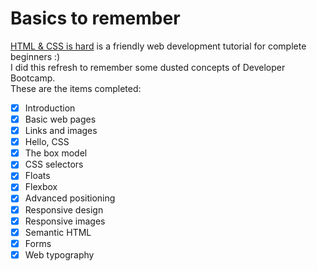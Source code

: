 # Basics to remember
[HTML & CSS is hard](https://internetingishard.netlify.app/) is a friendly web development tutorial for complete beginners :) <br/>
I did this refresh to remember some dusted concepts of Developer Bootcamp. <br/>
These are the items completed:
- [x] Introduction
- [x] Basic web pages
- [x] Links and images
- [x] Hello, CSS
- [x] The box model
- [x] CSS selectors
- [x] Floats
- [x] Flexbox
- [x] Advanced positioning
- [x] Responsive design
- [x] Responsive images
- [x] Semantic HTML
- [x] Forms
- [x] Web typography
